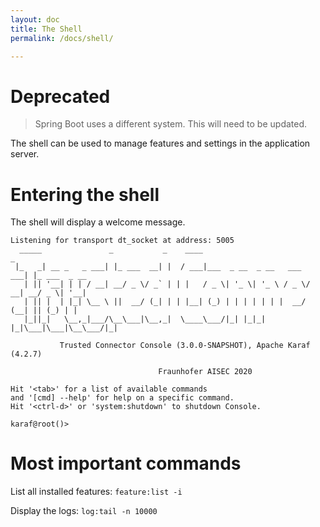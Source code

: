 ```yaml
---
layout: doc
title: The Shell
permalink: /docs/shell/

---
```


# Deprecated

> Spring Boot uses a different system. This will need to be updated.

The shell can be used to manage features and settings in the application server.

# Entering the shell


The shell will display a welcome message.

```
Listening for transport dt_socket at address: 5005
  _____               _           _    ____                            _ 
 |_   _| __ _   _ ___| |_ ___  __| |  / ___|___  _ __  _ __   ___  ___| |_ ___  _ __ 
   | || '__| | | / __| __/ _ \/ _` | | |   / _ \| '_ \| '_ \ / _ \/ __| __/ _ \| '__| 
   | || |  | |_| \__ \ ||  __/ (_| | | |__| (_) | | | | | | |  __/ (__| || (_) | | 
   |_||_|   \__,_|___/\__\___|\__,_|  \____\___/|_| |_|_| |_|\___|\___|\__\___/|_| 

           Trusted Connector Console (3.0.0-SNAPSHOT), Apache Karaf (4.2.7) 

                                 Fraunhofer AISEC 2020 

Hit '<tab>' for a list of available commands
and '[cmd] --help' for help on a specific command.
Hit '<ctrl-d>' or 'system:shutdown' to shutdown Console.

karaf@root()>
```

# Most important commands

List all installed features: `feature:list -i`

Display the logs: `log:tail -n 10000`
